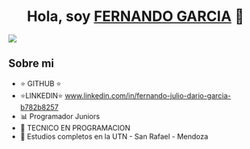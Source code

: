 <div align="center">
<h1 align="center">Hola, soy <a href="FERNANDO GARCIA">FERNANDO GARCIA</a> 👋</h1>
</div>
 <img src="https://github.com/CodeSystem2022/BrainStorm-TercerSemestre/assets/113075299/9bb3cf16-3892-4f25-90de-e781bfccbddb
" />





## Sobre mi 

- ⭐ GITHUB ⭐
- ⭐LINKEDIN⭐ www.linkedin.com/in/fernando-julio-dario-garcia-b782b8257 
- 📊 Programador Juniors 
- 📲 TECNICO EN PROGRAMACION
- 📗 Estudios completos en la UTN - San Rafael - Mendoza
